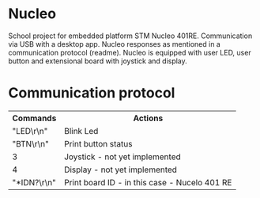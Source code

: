 # Nucleo
School project for embedded platform STM Nucleo 401RE. Communication via USB with a desktop app. Nucleo responses as mentioned in a communication protocol (readme). Nucleo is equipped with user LED, user button and extensional board with joystick and display.
# Communication protocol
<table>
<tr><th>Commands</th><th>Actions</th></tr>
<tr><td>"LED\r\n"</td><td>Blink Led</td></tr>
<tr><td>"BTN\r\n"</td><td>Print button status</td></tr>
<tr><td>3</td><td>Joystick - not yet implemented</td></tr>
<tr><td>4</td><td>Display - not yet implemented</td></tr>
<tr><td>"*IDN?\r\n"</td><td>Print board ID - in this case - Nucelo 401 RE</td></tr>
</table>
